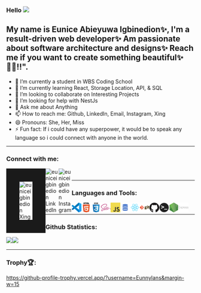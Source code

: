 ### Hello <img src="https://raw.githubusercontent.com/MartinHeinz/MartinHeinz/master/wave.gif" width="20px" style="max-width:100%;"> 
My name is Eunice Abieyuwa Igbinedion✨, I'm a result-driven web developer✨ Am passionate about software architecture and designs✨ Reach me if you want to create something beautiful✨👩‍💻!!".
------

- 🔭 I’m currently a student in WBS Coding School
- 🌱 I’m currently learning React, Storage Location, API, & SQL
- 👯 I’m looking to collaborate on Interesting Projects
- 🤔 I’m looking for help with NestJs
- 💬 Ask me about Anything
- 📫 How to reach me: Github, LinkedIn, Email, Instagram, Xing
- 😄 Pronouns: She, Her, Miss
- ⚡ Fun fact: If i could have any superpower, it would be to speak any language so i could connect with anyone in the world.

---

### Connect with me:
[<img align="left" alt="euniceigbinedion Xing" width="35px" border="35px" src="https://cdn.jsdelivr.net/npm/simple-icons@v3/icons/xing.svg" />][Xing]
[<img align="left" alt="euniceigbinedion LinkedIn" width="35px" src="https://cdn.jsdelivr.net/npm/simple-icons@v3/icons/linkedin.svg" />][linkedin]
[<img align="left" alt="euniceigbinedion Instagram" width="35px" src="https://cdn.jsdelivr.net/npm/simple-icons@v3/icons/instagram.svg" />][instagram]

<br />

[Xing ]: https://www.xing.com/profile/EuniceAbieyuwa_Igbinedion/cv
[instagram]: https://www.instagram.com/leuchtender_stern18/
[linkedin]: https://www.linkedin.com/in/eunice-abieyuwa-igbinedion-82bb88117/

---

### Languages and Tools:

<img align="left" alt="Visual Studio Code" width="26px" src="https://raw.githubusercontent.com/github/explore/80688e429a7d4ef2fca1e82350fe8e3517d3494d/topics/visual-studio-code/visual-studio-code.png" />
<img align="left" alt="HTML5" width="26px" src="https://raw.githubusercontent.com/github/explore/80688e429a7d4ef2fca1e82350fe8e3517d3494d/topics/html/html.png" />
<img align="left" alt="CSS3" width="26px" src="https://raw.githubusercontent.com/github/explore/80688e429a7d4ef2fca1e82350fe8e3517d3494d/topics/css/css.png" />
<img align="left" alt="Sass" width="26px" src="https://raw.githubusercontent.com/github/explore/80688e429a7d4ef2fca1e82350fe8e3517d3494d/topics/sass/sass.png" />
<img align="left" alt="JavaScript" width="26px" src="https://raw.githubusercontent.com/github/explore/80688e429a7d4ef2fca1e82350fe8e3517d3494d/topics/javascript/javascript.png" />
<img align="left" alt="SQL" width="26px" src="https://raw.githubusercontent.com/github/explore/80688e429a7d4ef2fca1e82350fe8e3517d3494d/topics/sql/sql.png" />
<img align="left" alt="React" width="26px" src="https://raw.githubusercontent.com/github/explore/80688e429a7d4ef2fca1e82350fe8e3517d3494d/topics/react/react.png" />
<img align="left" alt="Git" width="26px" src="https://raw.githubusercontent.com/github/explore/80688e429a7d4ef2fca1e82350fe8e3517d3494d/topics/git/git.png" />
<img align="left" alt="GitHub" width="26px" src="https://raw.githubusercontent.com/github/explore/78df643247d429f6cc873026c0622819ad797942/topics/github/github.png" />
<img align="left" alt="Terminal" width="26px" src="https://raw.githubusercontent.com/github/explore/80688e429a7d4ef2fca1e82350fe8e3517d3494d/topics/terminal/terminal.png" />
<img align="left" alt="NodeJS" width="26px" src="https://raw.githubusercontent.com/github/explore/80688e429a7d4ef2fca1e82350fe8e3517d3494d/topics/nodejs/nodejs.png" />
<img align="left" alt="Express" width="26px" src="https://raw.githubusercontent.com/github/explore/80688e429a7d4ef2fca1e82350fe8e3517d3494d/topics/express/express.png" />

<br />


---

<h3 align="left">Github Statistics:</h3>

<img height="180em" src="https://github-readme-stats.vercel.app/api?username=Eunnylans&show_icons=true&hide_border=false&&count_private=true&include_all_commits=true&theme=radical" /><img height="180em" src="https://github-readme-stats.vercel.app/api/top-langs?username=Eunnylans&show_icons=true&hide_border=false&&count_private=true&include_all_commits=true&theme=radical" />

---
<h3 align="left">Trophy🏆:</h3>

https://github-profile-trophy.vercel.app/?username=Eunnylans&margin-w=15

